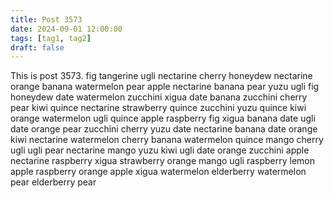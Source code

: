 ```yaml
---
title: Post 3573
date: 2024-09-01 12:00:00
tags: [tag1, tag2]
draft: false
---
```

This is post 3573.
fig
tangerine
ugli
nectarine
cherry
honeydew
nectarine
orange
banana
watermelon
pear
apple
nectarine
banana
pear
yuzu
ugli
fig
honeydew
date
watermelon
zucchini
xigua
date
banana
zucchini
cherry
pear
kiwi
quince
nectarine
strawberry
quince
zucchini
yuzu
quince
kiwi
orange
watermelon
ugli
quince
apple
raspberry
fig
xigua
banana
date
ugli
date
orange
pear
zucchini
cherry
yuzu
date
nectarine
banana
date
orange
kiwi
nectarine
watermelon
cherry
banana
watermelon
quince
mango
cherry
ugli
ugli
pear
nectarine
mango
yuzu
kiwi
ugli
date
orange
zucchini
apple
nectarine
raspberry
xigua
strawberry
orange
mango
ugli
raspberry
lemon
apple
raspberry
orange
apple
xigua
watermelon
elderberry
watermelon
pear
elderberry
pear
